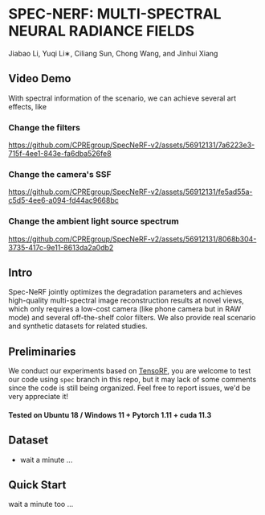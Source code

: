 # SPEC-NERF: MULTI-SPECTRAL NEURAL RADIANCE FIELDS
Jiabao Li, Yuqi Li∗, Ciliang Sun, Chong Wang, and Jinhui Xiang

## Video Demo
With spectral information of the scenario, we can achieve several art effects, like

### Change the filters

https://github.com/CPREgroup/SpecNeRF-v2/assets/56912131/7a6223e3-715f-4ee1-843e-fa6dba526fe8


### Change the camera's SSF

https://github.com/CPREgroup/SpecNeRF-v2/assets/56912131/fe5ad55a-c5d5-4ee6-a094-fd44ac9668bc


### Change the ambient light source spectrum

https://github.com/CPREgroup/SpecNeRF-v2/assets/56912131/8068b304-3735-417c-9e11-8613da2a0db2



## Intro

Spec-NeRF jointly optimizes the degradation parameters and achieves high-quality multi-spectral image reconstruction results at novel views, which only requires a low-cost camera (like phone camera but in RAW mode) and several off-the-shelf color filters. We also provide real scenario and synthetic datasets for related studies.

## Preliminaries

We conduct our experiments based on [TensoRF](https://apchenstu.github.io/TensoRF/), you are welcome to test our code using `spec` branch in this repo, but it may lack of some comments since the code is still being organized. Feel free to report issues, we'd be very appreciate it!



#### Tested on Ubuntu 18 / Windows 11 + Pytorch 1.11 + cuda 11.3



## Dataset
* wait a minute ...



## Quick Start
wait a minute too ...


